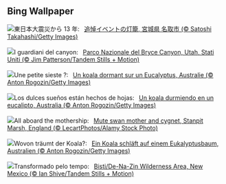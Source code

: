 ## Bing Wallpaper
![](https://www.bing.com/th?id=OHR.Earthquake2024_JA-JP2825640638_UHD.jpg&w=1000)東日本大震災から 13 年:&nbsp;&ensp;[追悼イベントの灯籠, 宮城県 名取市 (© Satoshi Takahashi/Getty Images)](https://www.bing.com/th?id=OHR.Earthquake2024_JA-JP2825640638_UHD.jpg)
<br><br/>
![](https://www.bing.com/th?id=OHR.BryceSnow_IT-IT2944842663_UHD.jpg&w=1000)I guardiani del canyon:&nbsp;&ensp;[Parco Nazionale del Bryce Canyon, Utah, Stati Uniti (© Jim Patterson/Tandem Stills + Motion)](https://www.bing.com/th?id=OHR.BryceSnow_IT-IT2944842663_UHD.jpg)
<br><br/>
![](https://www.bing.com/th?id=OHR.SleepyKoala_FR-FR0968348231_UHD.jpg&w=1000)Une petite sieste ?:&nbsp;&ensp;[Un koala dormant sur un Eucalyptus, Australie (© Anton Rogozin/Getty Images)](https://www.bing.com/th?id=OHR.SleepyKoala_FR-FR0968348231_UHD.jpg)
<br><br/>
![](https://www.bing.com/th?id=OHR.SleepyKoala_ES-ES6859106237_UHD.jpg&w=1000)Los dulces sueños están hechos de hojas:&nbsp;&ensp;[Un koala durmiendo en un eucalipto, Australia (© Anton Rogozin/Getty Images)](https://www.bing.com/th?id=OHR.SleepyKoala_ES-ES6859106237_UHD.jpg)
<br><br/>
![](https://www.bing.com/th?id=OHR.MotheringSundayMuteSwan_EN-GB7947590349_UHD.jpg&w=1000)All aboard the mothership:&nbsp;&ensp;[Mute swan mother and cygnet, Stanpit Marsh, England (© LecartPhotos/Alamy Stock Photo)](https://www.bing.com/th?id=OHR.MotheringSundayMuteSwan_EN-GB7947590349_UHD.jpg)
<br><br/>
![](https://www.bing.com/th?id=OHR.SleepyKoala_DE-DE9658817284_UHD.jpg&w=1000)Wovon träumt der Koala?:&nbsp;&ensp;[Ein Koala schläft auf einem Eukalyptusbaum, Australien (© Anton Rogozin/Getty Images)](https://www.bing.com/th?id=OHR.SleepyKoala_DE-DE9658817284_UHD.jpg)
<br><br/>
![](https://www.bing.com/th?id=OHR.BistiBlue_PT-BR3525071051_UHD.jpg&w=1000)Transformado pelo tempo:&nbsp;&ensp;[Bisti/De-Na-Zin Wilderness Area, New Mexico (© Ian Shive/Tandem Stills + Motion)](https://www.bing.com/th?id=OHR.BistiBlue_PT-BR3525071051_UHD.jpg)
<br><br/>
